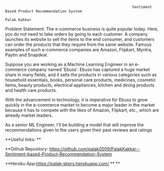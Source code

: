                                                               Sentiment Based Product Recommendation System
                                                                            Palak Kakkar
Problem Statement:
The e-commerce business is quite popular today. Here, you do not need to take orders by going to each customer. A company launches its website to sell the items to the end consumer, and customers can order the products that they require from the same website. Famous examples of such e-commerce companies are Amazon, Flipkart, Myntra, Paytm and Snapdeal.

Suppose you are working as a Machine Learning Engineer in an e-commerce company named 'Ebuss'. Ebuss has captured a huge market share in many fields, and it sells the products in various categories such as household essentials, books, personal care products, medicines, cosmetic items, beauty products, electrical appliances, kitchen and dining products and health care products.
 
With the advancement in technology, it is imperative for Ebuss to grow quickly in the e-commerce market to become a major leader in the market because it has to compete with the likes of Amazon, Flipkart, etc., which are already market leaders.
 
As a senior ML Engineer, I'll be building a model that will improve the recommendations given to the users given their past reviews and ratings

**Useful links: **

**Github Repository: https://github.com/palak0509/PalakKakkar--Sentiment-based-Product-Recommendation-System

**Heroku App:https://palak-sbprs.herokuapp.com/ **
**
